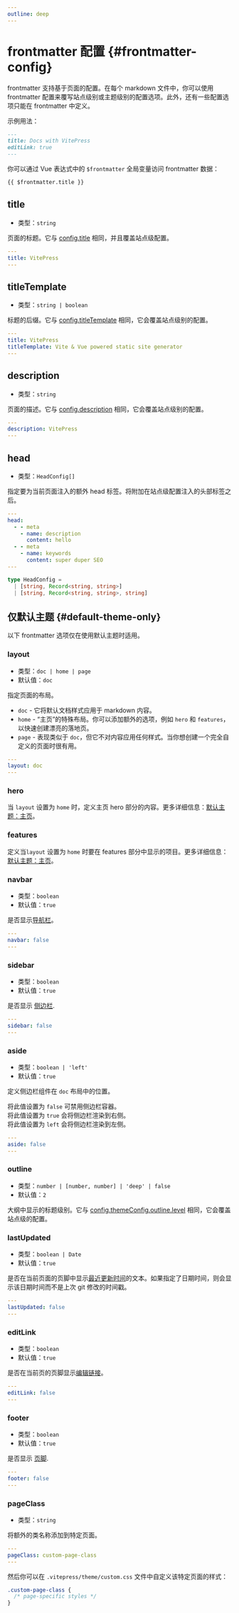 ```yaml
---
outline: deep
---
```


# frontmatter 配置 {#frontmatter-config}

frontmatter 支持基于页面的配置。在每个 markdown 文件中，你可以使用 frontmatter 配置来覆写站点级别或主题级别的配置选项。此外，还有一些配置选项只能在 frontmatter 中定义。

示例用法：

```md
---
title: Docs with VitePress
editLink: true
---
```

你可以通过 Vue 表达式中的 `$frontmatter` 全局变量访问 frontmatter 数据：

```md
{{ $frontmatter.title }}
```

## title

- 类型：`string`

页面的标题。它与 [config.title](./site-config#title) 相同，并且覆盖站点级配置。

```yaml
---
title: VitePress
---
```

## titleTemplate

- 类型：`string | boolean`

标题的后缀。它与 [config.titleTemplate](./site-config#titletemplate) 相同，它会覆盖站点级别的配置。

```yaml
---
title: VitePress
titleTemplate: Vite & Vue powered static site generator
---
```

## description

- 类型：`string`

页面的描述。它与 [config.description](./site-config#description) 相同，它会覆盖站点级别的配置。

```yaml
---
description: VitePress
---
```

## head

- 类型：`HeadConfig[]`

指定要为当前页面注入的额外 head 标签。将附加在站点级配置注入的头部标签之后。

```yaml
---
head:
  - - meta
    - name: description
      content: hello
  - - meta
    - name: keywords
      content: super duper SEO
---
```

```ts
type HeadConfig =
  | [string, Record<string, string>]
  | [string, Record<string, string>, string]
```

## 仅默认主题 {#default-theme-only}

以下 frontmatter 选项仅在使用默认主题时适用。

### layout

- 类型：`doc | home | page`
- 默认值：`doc`

指定页面的布局。

- `doc` - 它将默认文档样式应用于 markdown 内容。
- `home` - “主页”的特殊布局。你可以添加额外的选项，例如 `hero` 和 `features`，以快速创建漂亮的落地页。
- `page` - 表现类似于 `doc`，但它不对内容应用任何样式。当你想创建一个完全自定义的页面时很有用。

```yaml
---
layout: doc
---
```

### hero <Badge type="info" text="home page only" />

当 `layout` 设置为 `home` 时，定义主页 hero 部分的内容。更多详细信息：[默认主题：主页](./default-theme-home-page)。

### features <Badge type="info" text="home page only" />

定义当`layout` 设置为 `home` 时要在 features 部分中显示的项目。更多详细信息：[默认主题：主页](./default-theme-home-page)。

### navbar

- 类型：`boolean`
- 默认值：`true`

是否显示[导航栏](./default-theme-nav)。

```yaml
---
navbar: false
---
```

### sidebar

- 类型：`boolean`
- 默认值：`true`

是否显示 [侧边栏](./default-theme-sidebar).

```yaml
---
sidebar: false
---
```

### aside

- 类型：`boolean | 'left'`
- 默认值：`true`

定义侧边栏组件在 `doc` 布局中的位置。

将此值设置为 `false` 可禁用侧边栏容器。\
将此值设置为 `true` 会将侧边栏渲染到右侧。\
将此值设置为 `left` 会将侧边栏渲染到左侧。

```yaml
---
aside: false
---
```

### outline

- 类型：`number | [number, number] | 'deep' | false`
- 默认值：`2`

大纲中显示的标题级别。它与 [config.themeConfig.outline.level](./default-theme-config#outline) 相同，它会覆盖站点级的配置。

### lastUpdated

- 类型：`boolean | Date`
- 默认值：`true`

是否在当前页面的页脚中显示[最近更新时间](./default-theme-last-updated)的文本。如果指定了日期时间，则会显示该日期时间而不是上次 git 修改的时间戳。

```yaml
---
lastUpdated: false
---
```

### editLink

- 类型：`boolean`
- 默认值：`true`

是否在当前页的页脚显示[编辑链接](./default-theme-edit-link)。

```yaml
---
editLink: false
---
```

### footer

- 类型：`boolean`
- 默认值：`true`

是否显示 [页脚](./default-theme-footer).

```yaml
---
footer: false
---
```

### pageClass

- 类型：`string`

将额外的类名称添加到特定页面。

```yaml
---
pageClass: custom-page-class
---
```

然后你可以在 `.vitepress/theme/custom.css` 文件中自定义该特定页面的样式：

```css
.custom-page-class {
  /* page-specific styles */
}
```
